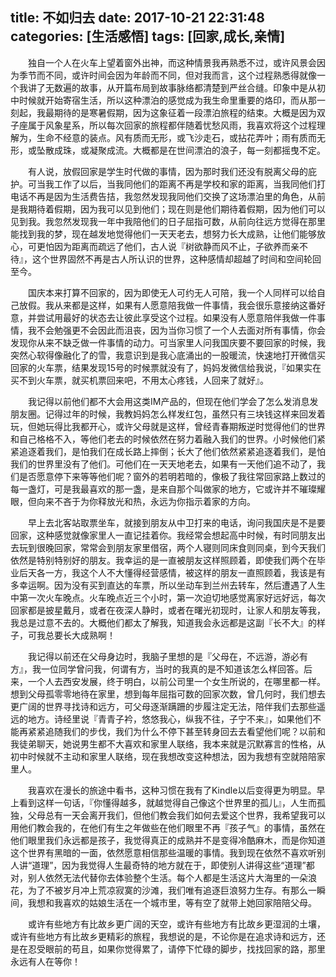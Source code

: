 title: 不如归去
date: 2017-10-21 22:31:48
categories: [生活感悟]
tags: [回家,成长,亲情]
---

&emsp;&emsp;独自一个人在火车上望着窗外出神，而这种情景我再熟悉不过，或许风景会因为季节而不同，或许时间会因为年龄而不同，但对我而言，这个过程熟悉得就像一个我讲了无数遍的故事，从开篇布局到故事脉络都清楚到严丝合缝。印象中是从初中时候就开始寄宿生活，所以这种漂泊的感觉成为我生命里重要的烙印，而从那一刻起，我最期待的是寒暑假期，因为这象征着一段漂泊旅程的结束。大概是因为双子座属于风象星系，所以每次回家的旅程都伴随着忧愁风雨，我喜欢将这个过程理解为，生命不经意的装点。风有质而无形，或飞沙走石，或拈花弄叶；雨有质而无形，或坠散成珠，或凝聚成流。大概都是在世间漂泊的浪子，每一刻都摇曳不定。

&emsp;&emsp;有人说，放假回家是学生时代做的事情，因为那时我们还没有脱离父母的庇护。可当我工作了以后，当我同他们的距离不再是学校和家的距离，当我同他们打电话不再是因为生活费告拮，我忽然发现我同他们交换了这场漂泊里的角色，从前是我期待着假期，因为我可以见到他们；现在则是他们期待着假期，因为他们可以见到我。我忽然发现我一年中我陪他们的日子屈指可数，从前向往远方觉得在那里能找到我的梦，现在越发地觉得他们一天天老去，想努力长大成熟，让他们能够放心，可更怕因为距离而疏远了他们，古人说『树欲静而风不止，子欲养而亲不待』，这个世界固然不再是古人所认识的世界，这种感情却超越了时间和空间轮回至今。

&emsp;&emsp;国庆本来打算不回家的，因为即使无人可约无人可陪，我一个人同样可以给自己放假。我从来都是这样，如果有人愿意陪我做一件事情，我会很乐意接纳这番好意，并尝试用最好的状态去让彼此享受这个过程。如果没有人愿意陪伴我做一件事情，我不会勉强更不会因此而沮丧，因为当你习惯了一个人去面对所有事情，你会发现你从来不缺乏做一件事情的动力。可当家里人问我国庆要不要回家的时候，我突然心软得像融化了的雪，我意识到是我心底涌出的一股暖流，快速地打开微信买回家的火车票，结果发现15号的时候票就没有了，妈妈发微信给我说，『如果实在买不到火车票，就买机票回来吧，不用太心疼钱，人回来了就好』。

&emsp;&emsp;我记得以前他们都不大会用这类IM产品的，但现在他们学会了怎么发消息发朋友圈。记得过年的时候，我教妈妈怎么样发红包，虽然只有三块钱这样来回发着玩，但她玩得比我都开心，或许父母就是这样，曾经青春期叛逆时觉得他们的世界和自己格格不入，等他们老去的时候依然在努力着融入我们的世界。小时候他们紧紧追逐着我们，是怕我们在成长路上摔倒；长大了他们依然紧紧追逐着我们，是怕我们的世界里没有了他们。可他们在一天天地老去，如果有一天他们追不动了，我们是否愿意停下来等等他们呢？窗外的若明若暗的，像极了我往常回家路上数过的每一盏灯，可是我最喜欢的那一盏，是来自那个叫做家的地方，它或许并不璀璨耀眼，但向来不吝于为你释放光和热，永远为你指示着家的方向。

&emsp;&emsp;早上去北客站取票坐车，就接到朋友从中卫打来的电话，询问我国庆是不是要回家，这种感觉就像家里人一直记挂着你。我经常会想起高中时候，有时同朋友出去玩到很晚回家，常常会到朋友家里借宿，两个人寝则同床食则同桌，到今天我们依然是特别特别好的朋友。我幸运的是一直被朋友这样照顾着，即使我们两个在毕业后天各一方，我这个人不大懂得经营感情，被这样的朋友一直照顾着，我该是有多幸运啊。因为没有买到直达的车票，所以坐动车到兰州去转车，然后遭遇了人生中第一次火车晚点。火车晚点近三个小时，第一次迫切地感觉离家好远好远，每次回家都是披星戴月，或者在夜深人静时，或者在曙光初现时，让家人和朋友等我，我总是过意不去的。大概他们都太了解我，知道我会永远都是这副『长不大』的样子，可我总要长大成熟啊！

&emsp;&emsp;我记得以前还在父母身边时，我脑子里想的是『父母在，不远游，游必有方』，我一位同学曾问我，何谓有方，当时的我真的是不知道该怎么样回答。后来，一个人去西安发展，终于明白，以前公司里一个女生所说的，在哪里都一样。想到父母孤零零地待在家里，想到每年屈指可数的回家次数，曾几何时，我们想去更广阔的世界寻找诗和远方，可父母逐渐蹒跚的步履注定无法，陪伴我们去那些遥远的地方。诗经里说『青青子衿，悠悠我心，纵我不往，子宁不来』，如果他们不能再紧紧追随我们的步伐，我们为什么不停下甚至转身回去去看望他们呢？以前和我徒弟聊天，她说男生都不大喜欢和家里人联络，我本来就是沉默寡言的性格，从初中时候就不主动和家里人联络，现在我想改变这种想法，因为我想有空就陪陪家里人。

&emsp;&emsp;我喜欢在漫长的旅途中看书，这种习惯在我有了Kindle以后变得更为明显。早上看到这样一句话，『你懂得越多，就越觉得自己像这个世界里的孤儿』，人生而孤独，父母总有一天会离开我们，但他们教会我们如何去爱这个世界，我希望我可以用他们教会我的，在他们有生之年做些在他们眼里不再『孩子气』的事情，虽然在他们眼里我们永远都是孩子，我觉得真正的成熟并不是变得冷酷麻木，而是你知道这个世界有黑暗的一面，依然愿意相信那些温暖的事情。我到现在依然不喜欢听别人讲“道理”，因为我觉得人生最奇特的地方就在于，即使别人讲得这些“道理”都对，别人依然无法代替你去体验整个生活。每个人都是生活这片大海里的一朵浪花，为了不被岁月冲上荒凉寂寞的沙滩，我们唯有追逐巨浪努力生存。有那么一瞬间，我想和我喜欢的姑娘生活在一个城市里，等有空了就带上她回家陪陪父母。

&emsp;&emsp;或许有些地方有比故乡更广阔的天空，或许有些地方有比故乡更湿润的土壤，或许有些地方有比故乡更精彩的旅程，我想说的是，不论你是在追求诗和远方，还是在忍受眼前的苟且，如果你觉得累了，请停下忙碌的脚步，找找回家的路，那里永远有人在等你！


